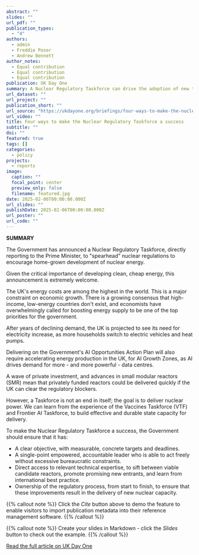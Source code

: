 ```yaml
---
abstract: ""
slides: ""
url_pdf: ""
publication_types:
  - "4"
authors:
  - admin
  - Freddie Poser
  - Andrew Bennett
author_notes:
  - Equal contribution
  - Equal contribution
  - Equal contribution
publication: UK Day One
summary: A Nuclear Regulatory Taskforce can drive the adoption of new technology for the UK to meet its net zero targets and the increase in demand for electricity.
url_dataset: ""
url_project: ""
publication_short: ""
url_source: "https://ukdayone.org/briefings/four-ways-to-make-the-nuclear-regulatory-taskforce-a-success"
url_video: ""
title: Four ways to make the Nuclear Regulatory Taskforce a success
subtitle: ""
doi: ""
featured: true
tags: []
categories:
  - policy
projects:
  - reports
image:
  caption: ""
  focal_point: center
  preview_only: false
  filename: featured.jpg
date: 2025-02-06T00:00:00.000Z
url_slides: ""
publishDate: 2025-02-06T00:00:00.000Z
url_poster: ""
url_code: ""
---
```

**SUMMARY**

The Government has announced a Nuclear Regulatory Taskforce, directly reporting to the Prime Minister, to "spearhead" nuclear regulations to encourage home-grown development of nuclear energy. 

Given the critical importance of developing clean, cheap energy, this announcement is extremely welcome.

The UK's energy costs are among the highest in the world. This is a major constraint on economic growth. There is a growing consensus that high-income, low-energy countries don't exist, and economists have overwhelmingly called for boosting energy supply to be one of the top priorities for the government.

After years of declining demand, the UK is projected to see its need for electricity increase, as more households switch to electric vehicles and heat pumps.

Delivering on the Government's AI Opportunities Action Plan will also require accelerating energy production in the UK, for AI Growth Zones, as AI drives demand for more - and more powerful - data centres. 

A wave of private investment, and advances in small modular reactors (SMR) mean that privately funded reactors could be delivered quickly if the UK can clear the regulatory blockers.

However, a Taskforce is not an end in itself; the goal is to deliver nuclear power. We can learn from the experience of the Vaccines Taskforce (VTF) and Frontier AI Taskforce, to build effective and durable state capacity for delivery.

To make the Nuclear Regulatory Taskforce a success, the Government should ensure that it has:

* A clear objective, with measurable, concrete targets and deadlines.
* A single-point empowered, accountable leader who is able to act freely without excessive bureaucratic constraints.
* Direct access to relevant technical expertise, to sift between viable candidate reactors, promote promising new entrants, and learn from international best practice.
* Ownership of the regulatory process, from start to finish, to ensure that these improvements result in the delivery of new nuclear capacity.

{{% callout note %}}
Click the *Cite* button above to demo the feature to enable visitors to import publication metadata into their reference management software.
{{% /callout %}}

{{% callout note %}}
Create your slides in Markdown - click the *Slides* button to check out the example.
{{% /callout %}}

[Read the full article on UK Day One](https://ukdayone.org/briefings/four-ways-to-make-the-nuclear-regulatory-taskforce-a-success) 